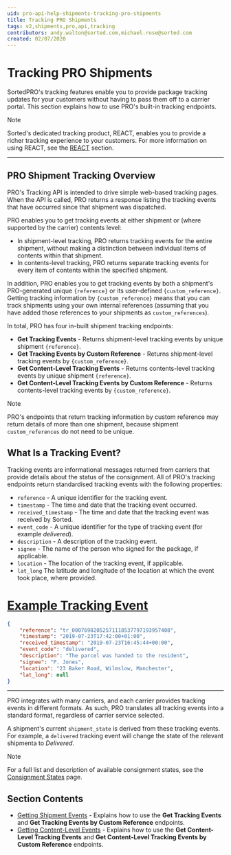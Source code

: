 ```yaml
---
uid: pro-api-help-shipments-tracking-pro-shipments
title: Tracking PRO Shipments
tags: v2,shipments,pro,api,tracking
contributors: andy.walton@sorted.com,michael.rose@sorted.com
created: 02/07/2020
---
```

# Tracking PRO Shipments

SortedPRO's tracking features enable you to provide package tracking updates for your customers without having to pass them off to a carrier portal. This section explains how to use PRO's built-in tracking endpoints.

> [!NOTE]
> Sorted's dedicated tracking product, REACT, enables you to provide a richer tracking experience to your customers. For more information on using REACT, see the [REACT](/react/index.html?v2) section.

---

## PRO Shipment Tracking Overview

PRO's Tracking API is intended to drive simple web-based tracking pages. When the API is called, PRO returns a response listing the tracking events that have occurred since that shipment was dispatched. 

PRO enables you to get tracking events at either shipment or (where supported by the carrier) contents level: 

* In shipment-level tracking, PRO returns tracking events for the entire shipment, without making a distinction between individual items of contents within that shipment.
* In contents-level tracking, PRO returns separate tracking events for every item of contents within the specified shipment.

In addition, PRO enables you to get tracking events by both a shipment's PRO-generated unique `{reference}` or its user-defined `{custom_reference}`. Getting tracking information by `{custom_reference}` means that you can track shipments using your own internal references (assuming that you have added those references to your shipments as `custom_references`). 

In total, PRO has four in-built shipment tracking endpoints:

* **Get Tracking Events** - Returns shipment-level tracking events by unique shipment `{reference}`.
* **Get Tracking Events by Custom Reference** - Returns shipment-level tracking events by `{custom_reference}`.
* **Get Content-Level Tracking Events** - Returns contents-level tracking events by unique shipment `{reference}`. 
* **Get Content-Level Tracking Events by Custom Reference** - Returns contents-level tracking events by `{custom_reference}`. 

> [!NOTE]
> PRO's endpoints that return tracking information by custom reference may return details of more than one shipment, because shipment `custom_references` do not need to be unique.

## What Is a Tracking Event?

Tracking events are informational messages returned from carriers that provide details about the status of the consignment. All of PRO's tracking endpoints return standardised tracking events with the following properties:

* `reference` - A unique identifier for the tracking event.
* `timestamp` - The time and date that the tracking event occurred.
* `received_timestamp` - The time and date that the tracking event was received by Sorted.
* `event_code` - A unique identifier for the type of tracking event (for example _delivered_).
* `description` - A description of the tracking event.
* `signee` - The name of the person who signed for the package, if applicable.
* `location` - The location of the tracking event, if applicable.
* `lat_long` The latitude and longitude of the location at which the event took place, where provided.

# [Example Tracking Event](#tab/example-tracking-event)

```json
{
    "reference": "tr_00076982052571118537797193957408",
    "timestamp": "2019-07-23T17:42:00+01:00",
    "received_timestamp": "2019-07-23T16:45:44+00:00",
    "event_code": "delivered",
    "description": "The parcel was handed to the resident",
    "signee": "P. Jones",
    "location": "23 Baker Road, Wilmslow, Manchester",
    "lat_long": null
}
```
---

PRO integrates with many carriers, and each carrier provides tracking events in different formats. As such, PRO translates all tracking events into a standard format, regardless of carrier service selected.

A shipment's current `shipment_state` is derived from these tracking events. For example, a `delivered` tracking event will change the state of the relevant shipmenta to _Delivered_.

> [!NOTE]
>
> For a full list and description of available consignment states, see the [Consignment States](/pro/api/help/consignment_states.html) page.

## Section Contents

* [Getting Shipment Events](/pro/api/shipments/getting_shipment_events.html) - Explains how to use the **Get Tracking Events** and **Get Tracking Events by Custom Reference** endpoints.
* [Getting Content-Level Events](/pro/api/shipments/getting_content_level_events.html) - Explains how to use the **Get Content-Level Tracking Events** and **Get Content-Level Tracking Events by Custom Reference** endpoints.
